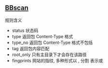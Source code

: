 ## [BBscan](https://github.com/lijiejie/bbscan)

规则含义

- status        状态码
- type          返回包 Content-Type 格式
- type_no       返回包 Content-Type 格式不包括
- tag           返回包内容匹配
- root_only     只有主目录下才会存在该路径
- fingprints    网站的指纹, 多种形式以 , 分割 表示或